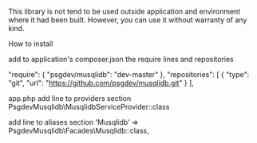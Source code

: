 This library is not tend to be used outside application and environment where it had been built. However, you can use it without warranty of any kind.

How to install

add to application's composer.json the require lines and repositories

"require": {
"psgdev/musqlidb": "dev-master"
},
"repositories": [
    {
        "type": "git",
        "url":  "https://github.com/psgdev/musqlidb.git"
    }
],

app.php
add line to providers section
PsgdevMusqlidb\MusqlidbServiceProvider::class

add line to aliases section
'Musqlidb' => PsgdevMusqlidb\Facades\Musqlidb::class,